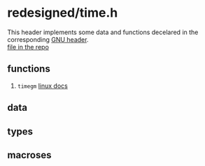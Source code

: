 # redesigned/time.h  
  
This header implements some data and functions decelared in the corresponding 
[GNU header](https://pubs.opengroup.org/onlinepubs/7908799/xsh/time.h.html).  
[file in the repo](../../include/wlac4/redesigned/time.h)  
  
  
## functions 
  
 1.  ``timegm``  [linux docs](https://linux.die.net/man/3/timegm)  
  
  
## data  
  
   
  
## types  
  
  
  
## macroses  
  
    